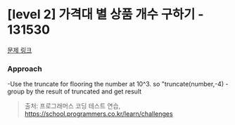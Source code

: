 # [level 2] 가격대 별 상품 개수 구하기 - 131530 

[문제 링크](https://school.programmers.co.kr/learn/courses/30/lessons/131530) 

### Approach

-Use the truncate for flooring the number at 10^3. so "truncate(number,-4)
-group by the result of truncated and get result

> 출처: 프로그래머스 코딩 테스트 연습, https://school.programmers.co.kr/learn/challenges

